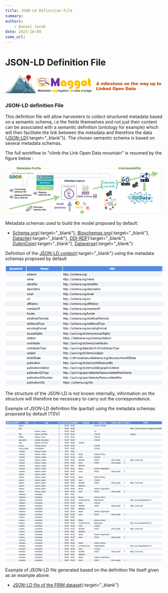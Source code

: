 ```yaml
---
title: JSON-LD Definition File
summary: 
authors:
    - Daniel Jacob
date: 2023-10-09
some_url:
---
```


# JSON-LD Definition File

<style>.md-typeset h1 {display: none;} .md-nav__item {font-size: medium}</style>

<img src="../../images/jsonld_fig0.png" width="600px">

### JSON-LD definition File

This definition file will allow harvesters to collect structured metadata based on a semantic schema, i.e the fields themselves and not just their content can be associated with a semantic definition (ontology for example) which will then facilitate the link between the metadata and therefore the data ([JSON-LD][1]{:target="_blank"}). The chosen semantic schema is based on several metadata schemas.

The full workflow to "climb the Link Open Data mountain" is resumed by the figure below :
<center>
<a href="../../images/jsonld_fig1.png" data-lightbox="fig0"><img src="../../images/jsonld_fig1.png" width="600px"></a>
</center>

Metadata schemas used to build the model proposed by default:

   * [Schema.org][2]{:target="_blank"}, [Bioschemas.org][3]{:target="_blank"}, [Datacite][4]{:target="_blank"}, [DDI-RDF][5]{:target="_blank"}, [DubinCore][6]{:target="_blank"}, [Dataverse][7]{:target="_blank"}

Definition of the [JSON-LD context][9]{:target="_blank"} using the metadata schemas proposed by default
<center>
<a href="../../images/jsonld_conf0.png" data-lightbox="conf0"><img src="../../images/jsonld_conf0.png" width="600px"></a>
</center>

The structure of the JSON-LD is not known internally, information on the structure will therefore be necessary to carry out the correspondence.

Example of JSON-LD definition file (partial) using the metadata schemas proposed by default (TSV)
<center>
<a href="../../images/jsonld_conf1.png" data-lightbox="conf1"><img src="../../images/jsonld_conf1.png" width="800px"></a>
</center>

Example of JSON-LD file generated based on the definition file itself given as an example above.

   * [JSON-LD file of the FRIM dataset][8]{:target="_blank"}

<br><br>

[1]: https://en.wikipedia.org/wiki/JSON-LD
[2]: https://schema.org/Dataset
[3]: https://bioschemas.org/profiles/Dataset/1.0-RELEASE
[4]: https://support.datacite.org/docs/datacite-metadata-schema-44
[5]: https://rdf-vocabulary.ddialliance.org/discovery.html
[6]: https://www.dublincore.org/specifications/dublin-core/dcmi-terms/
[7]: https://docs.google.com/spreadsheets/d/13HP-jI_cwLDHBetn9UKTREPJ_F4iHdAvhjmlvmYdSSw/edit#gid=0
[8]: https://pmb-bordeaux.fr/maggot/metadata/frim1?format=jsonld
[9]: https://niem.github.io/json/reference/json-ld/context/
